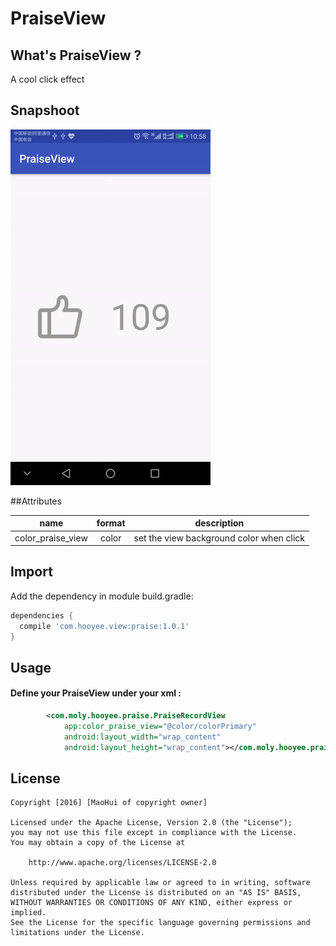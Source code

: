 # PraiseView

## What's PraiseView ?
A cool click effect

## Snapshoot
![](./snapshoot/1.gif)

##Attributes

|name|format|description|
|:---:|:---:|:---:|
| color_praise_view | color |set the view background color when click

## Import
Add the dependency in module build.gradle:

```gradle
dependencies {
  compile 'com.hooyee.view:praise:1.0.1'
}
```

## Usage
#### Define your PraiseView under your xml  :

```xml
        <com.moly.hooyee.praise.PraiseRecordView
            app:color_praise_view="@color/colorPrimary"
            android:layout_width="wrap_content"
            android:layout_height="wrap_content"></com.moly.hooyee.praise.PraiseRecordView>
```
## License
   
   ```license
   Copyright [2016] [MaoHui of copyright owner]
   
   Licensed under the Apache License, Version 2.0 (the "License");
   you may not use this file except in compliance with the License.
   You may obtain a copy of the License at
   
       http://www.apache.org/licenses/LICENSE-2.0
   
   Unless required by applicable law or agreed to in writing, software
   distributed under the License is distributed on an "AS IS" BASIS,
   WITHOUT WARRANTIES OR CONDITIONS OF ANY KIND, either express or implied.
   See the License for the specific language governing permissions and
   limitations under the License.
   ```

